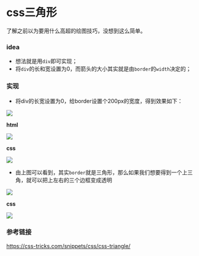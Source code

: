 # css三角形

了解之前以为要用什么高超的绘图技巧，没想到这么简单。

### idea

+ 想法就是用`div`即可实现；
+ 将`div`的长和宽设置为0，而箭头的大小其实就是由`border`的`width`决定的；



### 实现

+ 将div的长宽设置为0，给border设置个200px的宽度，得到效果如下：

![](http://ww1.sinaimg.cn/large/ec07bbd2gy1frrzzvx9eyj20uo0q474s.jpg)

**html**

![](http://ww1.sinaimg.cn/large/ec07bbd2gy1frs0ekjd16j20h400ydfs.jpg)

**css**

![](http://ww1.sinaimg.cn/large/ec07bbd2gy1frs0f9hvupj20jm07m0tt.jpg)



+ 由上图可以看到，其实`border`就是三角形，那么如果我们想要得到一个上三角，就可以把上左右的三个边框变成透明

![](http://ww1.sinaimg.cn/large/ec07bbd2gy1frs0hkgkv6j20r00dg74d.jpg)



**css**

![](http://ww1.sinaimg.cn/large/ec07bbd2gy1frs0ih3qrej20jm082wfq.jpg)





### 参考链接

https://css-tricks.com/snippets/css/css-triangle/